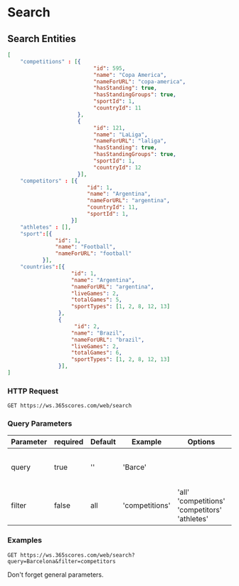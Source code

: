 # Search

## Search Entities

```json
[
    "competitions" : [{
                           "id": 595,
                           "name": "Copa America",
                           "nameForURL": "copa-america",
                           "hasStanding": true,
                           "hasStandingGroups": true,
                           "sportId": 1,
                           "countryId": 11
                      },
                      {
                           "id": 121,
                           "name": "LaLiga",
                           "nameForURL": "laliga",
                           "hasStanding": true,
                           "hasStandingGroups": true,
                           "sportId": 1,
                           "countryId": 12
                      }],
    "competitors" : [{
                         "id": 1,
                         "name": "Argentina",
                         "nameForURL": "argentina",
                         "countryId": 11,
                         "sportId": 1,
                    }]
    "athletes" : [],
    "sport":[{
               "id": 1,
               "name": "Football",
               "nameForURL": "football"
           }],
    "countries":[{
                    "id": 1,
                    "name": "Argentina",
                    "nameForURL": "argentina",
                    "liveGames": 2,
                    "totalGames": 5,
                    "sportTypes": [1, 2, 8, 12, 13]
                },
                {
                     "id": 2,
                    "name": "Brazil",
                    "nameForURL": "brazil",
                    "liveGames": 2,
                    "totalGames": 6,
                    "sportTypes": [1, 2, 8, 12, 13]
                }],
]
```

### HTTP Request

`GET https://ws.365scores.com/web/search`

### Query Parameters

Parameter | required | Default | Example | Options | Description
--------- | ------- | ----------- | --- | ----- | ---------
query | true | '' | 'Barce' | | Return all entities that include the query
filter | false | all | 'competitions' | 'all' 'competitions' 'competitors' 'athletes' | Filter the results

### Examples

`GET https://ws.365scores.com/web/search?query=Barcelona&filter=competitors`

<aside class="notice">
Don't forget general parameters.
</aside>
